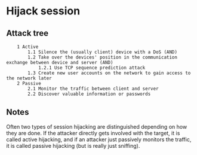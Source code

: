 # Hijack session

## Attack tree

```text
    1 Active
        1.1 Silence the (usually client) device with a DoS (AND)
        1.2 Take over the devices' position in the communication exchange between device and server (AND)
            1.2.1 Use TCP sequence prediction attack
        1.3 Create new user accounts on the network to gain access to the network later
    2 Passive
        2.1 Monitor the traffic between client and server
        2.2 Discover valuable information or passwords
```

## Notes

Often two types of session hijacking are distinguished depending on how they are done. If the attacker directly gets involved with the target, it is called active hijacking, and if an attacker just passively monitors the traffic, it is called passive hijacking (but is really just sniffing).
